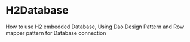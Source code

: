 # H2Database
How to use H2 embedded Database, Using Dao Design Pattern and Row mapper pattern for Database connection

